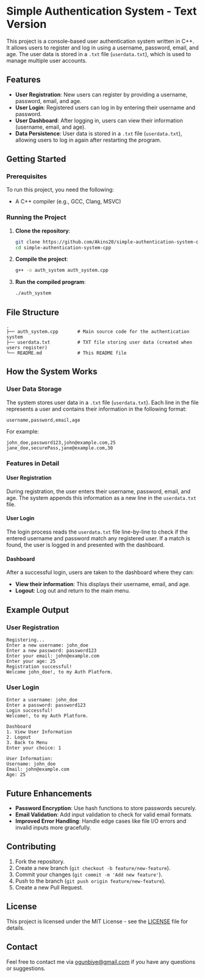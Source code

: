 
# Simple Authentication System - Text Version

This project is a console-based user authentication system written in C++. It allows users to register and log in using a username, password, email, and age. The user data is stored in a `.txt` file (`userdata.txt`), which is used to manage multiple user accounts.

## Features

- **User Registration**: New users can register by providing a username, password, email, and age.
- **User Login**: Registered users can log in by entering their username and password.
- **User Dashboard**: After logging in, users can view their information (username, email, and age).
- **Data Persistence**: User data is stored in a `.txt` file (`userdata.txt`), allowing users to log in again after restarting the program.

## Getting Started

### Prerequisites

To run this project, you need the following:

- A C++ compiler (e.g., GCC, Clang, MSVC)

### Running the Project

1. **Clone the repository**:

   ```bash
   git clone https://github.com/Akins20/simple-authentication-system-cpp.git
   cd simple-authentication-system-cpp
   ```

2. **Compile the project**:

   ```bash
   g++ -o auth_system auth_system.cpp
   ```

3. **Run the compiled program**:

   ```bash
   ./auth_system
   ```

## File Structure

```
.
├── auth_system.cpp       # Main source code for the authentication system
├── userdata.txt          # TXT file storing user data (created when users register)
└── README.md             # This README file
```

## How the System Works

### User Data Storage

The system stores user data in a `.txt` file (`userdata.txt`). Each line in the file represents a user and contains their information in the following format:

```
username,password,email,age
```

For example:

```
john_doe,password123,john@example.com,25
jane_doe,securePass,jane@example.com,30
```

### Features in Detail

#### User Registration

During registration, the user enters their username, password, email, and age. The system appends this information as a new line in the `userdata.txt` file.

#### User Login

The login process reads the `userdata.txt` file line-by-line to check if the entered username and password match any registered user. If a match is found, the user is logged in and presented with the dashboard.

#### Dashboard

After a successful login, users are taken to the dashboard where they can:

- **View their information**: This displays their username, email, and age.
- **Logout**: Log out and return to the main menu.

## Example Output

### User Registration

```
Registering...
Enter a new username: john_doe
Enter a new password: password123
Enter your email: john@example.com
Enter your age: 25
Registration successful!
Welcome john_doe!, to my Auth Platform.
```

### User Login

```
Enter a username: john_doe
Enter a password: password123
Login successful!
Welcome!, to my Auth Platform.

Dashboard
1. View User Information
2. Logout
3. Back to Menu
Enter your choice: 1

User Information:
Username: john_doe
Email: john@example.com
Age: 25
```

## Future Enhancements

- **Password Encryption**: Use hash functions to store passwords securely.
- **Email Validation**: Add input validation to check for valid email formats.
- **Improved Error Handling**: Handle edge cases like file I/O errors and invalid inputs more gracefully.

## Contributing

1. Fork the repository.
2. Create a new branch (`git checkout -b feature/new-feature`).
3. Commit your changes (`git commit -m 'Add new feature'`).
4. Push to the branch (`git push origin feature/new-feature`).
5. Create a new Pull Request.

## License

This project is licensed under the MIT License - see the [LICENSE](LICENSE) file for details.

## Contact

Feel free to contact me via [ogunbiye@gmail.com](mailto:ogunbiye@gmail.com) if you have any questions or suggestions.

